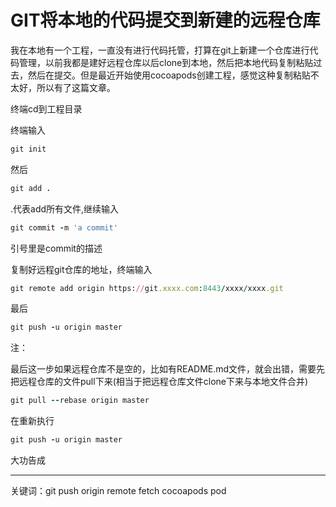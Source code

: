 # GIT将本地的代码提交到新建的远程仓库

我在本地有一个工程，一直没有进行代码托管，打算在git上新建一个仓库进行代码管理，以前我都是建好远程仓库以后clone到本地，然后把本地代码复制粘贴过去，然后在提交。但是最近开始使用cocoapods创建工程，感觉这种复制粘贴不太好，所以有了这篇文章。

终端cd到工程目录

终端输入

```ruby
git init
```

然后

```ruby
git add .
```

.代表add所有文件,继续输入

```ruby
git commit -m 'a commit'
```

引号里是commit的描述

复制好远程git仓库的地址，终端输入

```ruby
git remote add origin https://git.xxxx.com:8443/xxxx/xxxx.git
```

最后

```ruby
git push -u origin master
```

注：

最后这一步如果远程仓库不是空的，比如有README.md文件，就会出错，需要先把远程仓库的文件pull下来(相当于把远程仓库文件clone下来与本地文件合并)

```ruby
git pull --rebase origin master
```

在重新执行

```ruby
git push -u origin master
```

大功告成

---

关键词：git push origin remote fetch cocoapods pod 

